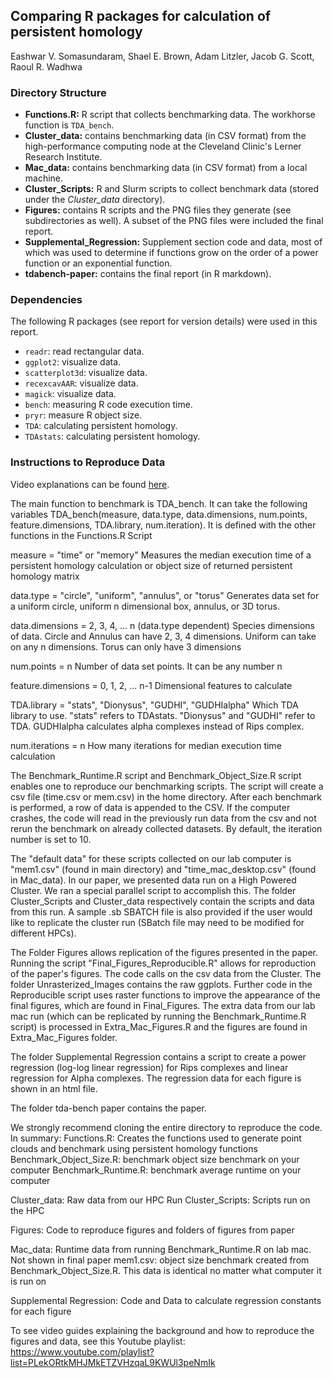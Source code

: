 ## Comparing R packages for calculation of persistent homology
Eashwar V. Somasundaram, Shael E. Brown, Adam Litzler, Jacob G. Scott, Raoul R. Wadhwa

### Directory Structure

* **Functions.R:** R script that collects benchmarking data. The workhorse function is `TDA_bench`.
* **Cluster_data:** contains benchmarking data (in CSV format) from the high-performance computing node at the Cleveland Clinic's Lerner Research Institute.
* **Mac_data:** contains benchmarking data (in CSV format) from a local machine.
* **Cluster_Scripts:** R and Slurm scripts to collect benchmark data (stored under the *Cluster_data* directory).
* **Figures:** contains R scripts and the PNG files they generate (see subdirectories as well). A subset of the PNG files were included the final report.
* **Supplemental_Regression:** Supplement section code and data, most of which was used to determine if functions grow on the order of a power function or an exponential function.
* **tdabench-paper:** contains the final report (in R markdown).

### Dependencies

The following R packages (see report for version details) were used in this report.

* `readr`: read rectangular data.
* `ggplot2`: visualize data.
* `scatterplot3d`: visualize data.
* `recexcavAAR`: visualize data.
* `magick`: visualize data.
* `bench`: measuring R code execution time.
* `pryr`: measure R object size.
* `TDA`: calculating persistent homology.
* `TDAstats`: calculating persistent homology.

### Instructions to Reproduce Data

Video explanations can be found [here](https://tinyurl.com/TDABench).

The main function to benchmark is TDA_bench. It can take the following variables
TDA_bench(measure, data.type, data.dimensions, num.points,
          feature.dimensions, TDA.library, num.iteration). It is defined with the other functions in the Functions.R Script

measure = "time" or "memory"
Measures the median execution time of a persistent homology
calculation or object size of returned persistent homology
matrix

data.type = "circle", "uniform", "annulus", or "torus"
Generates data set for a uniform circle, uniform n dimensional box,
annulus, or 3D torus. 

data.dimensions = 2, 3, 4, ... n (data.type dependent)
Species dimensions of data. Circle and Annulus can have 2, 3, 4
dimensions. Uniform can take on any n dimensions. Torus can only
have 3 dimensions

num.points = n
Number of data set points. It can be any number n

feature.dimensions = 0, 1, 2, ... n-1
Dimensional features to calculate

TDA.library = "stats", "Dionysus", "GUDHI", "GUDHIalpha"
Which TDA library to use. "stats" refers to TDAstats. 
"Dionysus" and "GUDHI" refer to TDA. GUDHIalpha calculates
alpha complexes instead of Rips complex. 

num.iterations = n
How many iterations for median execution time calculation

The Benchmark_Runtime.R script and Benchmark_Object_Size.R script enables one to reproduce our benchmarking scripts. The script will create a csv file (time.csv or mem.csv) in the home directory. After each benchmark is performed, a row of data is appended to the CSV. If the computer crashes, the code will read in the previously run data from the csv and not rerun the benchmark on already collected datasets. By default, the iteration number is set to 10. 

The "default data" for these scripts collected on our lab computer is "mem1.csv" (found in main directory) and "time_mac_desktop.csv" (found in Mac_data). In our paper, we presented data run on a High Powered Cluster. We ran a special parallel script to accomplish this. The folder Cluster_Scripts and Cluster_data respectively contain the scripts and data from this run. A sample .sb SBATCH file is also provided if the user would like to replicate the cluster run (SBatch file may need to be modified for different HPCs). 

The Folder Figures allows replication of the figures presented in the paper. Running the script "Final_Figures_Reproducible.R" allows for reproduction of the paper's figures. The code calls on the csv data from the Cluster. The folder Unrasterized_Images contains the raw ggplots. Further code in the Reproducible script uses raster functions to improve the appearance of the final figures, which are found in Final_Figures. The extra data from our lab mac run (which can be replicated by running the Benchmark_Runtime.R script) is processed in Extra_Mac_Figures.R and the figures are found in Extra_Mac_Figures folder. 

The folder Supplemental Regression contains a script to create a power regression (log-log linear regression) for Rips complexes and linear regression for Alpha complexes. The regression data for each figure is shown in an html file. 

The folder tda-bench paper contains the paper. 

We strongly recommend cloning the entire directory to reproduce the code. In summary:
Functions.R: Creates the functions used to generate point clouds and benchmark using persistent homology functions
Benchmark_Object_Size.R: benchmark object size benchmark on your computer
Benchmark_Runtime.R: benchmark average runtime on your computer

Cluster_data: Raw data from our HPC Run
Cluster_Scripts: Scripts run on the HPC

Figures: Code to reproduce figures and folders of figures from paper 

Mac_data: Runtime data from running Benchmark_Runtime.R on lab mac. Not shown in final paper
mem1.csv: object size benchmark created from Benchmark_Object_Size.R. This data is identical no matter what computer it is run on

Supplemental Regression: Code and Data to calculate regression constants for each figure

To see video guides explaining the background and how to reproduce the figures and data, see this Youtube playlist: https://www.youtube.com/playlist?list=PLekORtkMHJMkETZVHzqaL9KWUl3peNmIk


